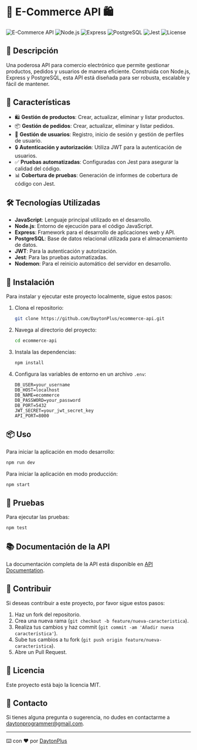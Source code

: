 # 🛒 E-Commerce API 🛍️

![E-Commerce API](https://img.shields.io/badge/E--Commerce-API-blue.svg)
![Node.js](https://img.shields.io/badge/Node.js-16.x-green)
![Express](https://img.shields.io/badge/Express-4.x-blue)
![PostgreSQL](https://img.shields.io/badge/PostgreSQL-13.x-blue)
![Jest](https://img.shields.io/badge/Jest-26.x-brightgreen)
![License](https://img.shields.io/badge/license-MIT-brightgreen)

## 📄 Descripción
Una poderosa API para comercio electrónico que permite gestionar productos, pedidos y usuarios de manera eficiente. Construida con Node.js, Express y PostgreSQL, esta API está diseñada para ser robusta, escalable y fácil de mantener.

## 🌟 Características
- 🛍️ **Gestión de productos**: Crear, actualizar, eliminar y listar productos.
- 📦 **Gestión de pedidos**: Crear, actualizar, eliminar y listar pedidos.
- 👤 **Gestión de usuarios**: Registro, inicio de sesión y gestión de perfiles de usuario.
- 🔒 **Autenticación y autorización**: Utiliza JWT para la autenticación de usuarios.
- ✅ **Pruebas automatizadas**: Configuradas con Jest para asegurar la calidad del código.
- 📊 **Cobertura de pruebas**: Generación de informes de cobertura de código con Jest.

## 🛠️ Tecnologías Utilizadas
- **JavaScript**: Lenguaje principal utilizado en el desarrollo.
- **Node.js**: Entorno de ejecución para el código JavaScript.
- **Express**: Framework para el desarrollo de aplicaciones web y API.
- **PostgreSQL**: Base de datos relacional utilizada para el almacenamiento de datos.
- **JWT**: Para la autenticación y autorización.
- **Jest**: Para las pruebas automatizadas.
- **Nodemon**: Para el reinicio automático del servidor en desarrollo.

## 🚀 Instalación
Para instalar y ejecutar este proyecto localmente, sigue estos pasos:

1. Clona el repositorio:
   ```bash
   git clone https://github.com/DaytonPlus/ecommerce-api.git
   ```
2. Navega al directorio del proyecto:
   ```bash
   cd ecommerce-api
   ```
3. Instala las dependencias:
   ```bash
   npm install
   ```
4. Configura las variables de entorno en un archivo `.env`:
   ```env
   DB_USER=your_username
   DB_HOST=localhost
   DB_NAME=ecommerce
   DB_PASSWORD=your_password
   DB_PORT=5432
   JWT_SECRET=your_jwt_secret_key
   API_PORT=8000
   ```

## 📦 Uso
Para iniciar la aplicación en modo desarrollo:
```bash
npm run dev
```

Para iniciar la aplicación en modo producción:
```bash
npm start
```

## 🧪 Pruebas
Para ejecutar las pruebas:
```bash
npm test
```

## 📚 Documentación de la API
La documentación completa de la API está disponible en [API Documentation](./docs/API.md).

## 🤝 Contribuir
Si deseas contribuir a este proyecto, por favor sigue estos pasos:

1. Haz un fork del repositorio.
2. Crea una nueva rama (`git checkout -b feature/nueva-caracteristica`).
3. Realiza tus cambios y haz commit (`git commit -am 'Añadir nueva característica'`).
4. Sube tus cambios a tu fork (`git push origin feature/nueva-caracteristica`).
5. Abre un Pull Request.

## 📄 Licencia
Este proyecto está bajo la licencia MIT.

## 📧 Contacto
Si tienes alguna pregunta o sugerencia, no dudes en contactarme a [daytonprogrammer@gmail.com](mailto:daytonprogrammer@gmail.com).

---
⌨️ con ❤️ por [DaytonPlus](https://github.com/DaytonPlus)
